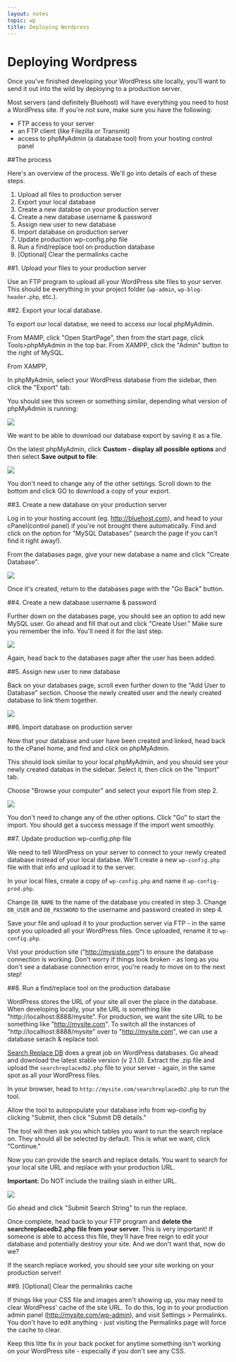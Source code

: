 ```yaml
---
layout: notes
topic: wp
title: Deploying Wordpress
---
```


# Deploying Wordpress

Once you've finished developing your WordPress site locally, you'll want to send it out into the wild by deploying to a production server.

Most servers (and definitely Bluehost) will have everything you need to host a WordPress site. If you're not sure, make sure you have the following:

* FTP access to your server
* an FTP client (like Filezilla or Transmit)
* access to phpMyAdmin (a database tool) from your hosting control panel

##The process 

Here's an overview of the process. We'll go into details of each of these steps.

1. Upload all files to production server
2. Export your local database
3. Create a new databse on your production server
4. Create a new database username & password 
5. Assign new user to new database
6. Import database on production server
7. Update production wp-config.php file
8. Run a find/replace tool on production database
9. [Optional] Clear the permalinks cache

##1. Upload your files to your production server

Use an FTP program to upload all your WordPress site files to your server. This should be everything in your project folder (`wp-admin`, `wp-blog-header.php`, etc.).

##2. Export your local database.

To export our local databse, we need to access our local phpMyAdmin. 

From MAMP, click "Open StartPage", then from the start page, click Tools>phpMyAdmin in the top bar. From XAMPP, click the "Admin" button to the right of MySQL.

From XAMPP, 

In phpMyAdmin, select your WordPress database from the sidebar, then click the "Export" tab.

You should see this screen or something similar, depending what version of phpMyAdmin is running:

![](https://i.cloudup.com/_enp1lr-Ce.png)

We want to be able to download our database export by saving it as a file.

On the latest phpMyAdmin, click **Custom - display all possible options** and then select **Save output to file**:

![](http://wes.io/UeOr/content)

You don't need to change any of the other settings. Scroll down to the bottom and click GO to download a copy of your export. 

##3. Create a new database on your production server

Log in to your hosting account (eg. <http://bluehost.com>), and head to your cPanel(control panel) if you're not brought there automatically.  Find and click on the option for "MySQL Databases" (search the page if you can't find it right away!).

From the databases page, give your new database a name and click "Create Database". 

![](http://cl.ly/image/0x0T1W2N3N0m/Screen%20Shot%202014-03-06%20at%207.27.57%20PM.png)

Once it's created, return to the databases page with the "Go Back" button.

##4. Create a new database username & password 

Further down on the databases page, you should see an option to add new MySQL user.  Go ahead and fill that out and click "Create User." Make sure you remember the info. You'll need it for the last step.

![](http://cl.ly/image/402s1K443L3i/Screen%20Shot%202014-03-06%20at%207.31.57%20PM.png)

Again, head back to the databases page after the user has been added.

##5. Assign new user to new database

Back on your databases page, scroll even further down to the "Add User to Database" section. Choose the newly created user and the newly created database to link them together.

![](http://cl.ly/image/1I3d1C3Z0f2v/Screen%20Shot%202014-03-06%20at%207.41.12%20PM.png)

##6. Import database on production server

Now that your database and user have been created and linked, head back to the cPanel home, and find and click on phpMyAdmin.

This should look similar to your local phpMyAdmin, and you should see your newly created databas in the sidebar.  Select it, then click on the "Import" tab.

Choose "Browse your computer" and select your export file from step 2.

![](http://cl.ly/image/341i37070m1E/Screen%20Shot%202014-03-06%20at%207.45.36%20PM.png)

You don't need to change any of the other options. Click "Go" to start the import. You should get a success message if the import went smoothly.

##7. Update production wp-config.php file

We need to tell WordPress on your server to connect to your newly created database instead of your local databse. We'll create a new `wp-config.php` file with that info and upload it to the server.

In your local files, create a copy of `wp-config.php` and name it `wp-config-prod.php`.

Change `DB_NAME` to the name of the database you created in step 3.
Change `DB_USER` and `DB_PASSWORD` to the username and password created in step 4.

Save your file and upload it to your production server via FTP - in the same spot you uploaded all your WordPress files. Once uploaded, rename it to `wp-config.php`.

Vist your production site ("http://mysiste.com") to ensure the database connection is working. Don't worry if things look broken - as long as you don't see a database connection error, you're ready to move on to the next step!


##8. Run a find/replace tool on the production database

WordPress stores the URL of your site all over the place in the database.  When developing locally, your site URL is something like "http://localhost:8888/mysite". For production, we want the site URL to be something like "http://mysite.com".  To switch all the instances of "http://localhost:8888/mysite" over to "http://mysite.com", we can use a database serach & replace tool.

[Search Replace DB](https://interconnectit.com/products/search-and-replace-for-wordpress-databases/) does a great job on WordPress databases. Go ahead and download the latest stable version (v 2.1.0). Extract the .zip file and upload the `searchreplacedb2.php` file to your server - again, in the same spot as all your WordPress files.

In your browser, head to `http://mysite.com/searchreplacedb2.php` to run the tool.

Allow the tool to autopopulate your database info from wp-config by clicking "Submit, then click "Submit DB details."

The tool will then ask you which tables you want to run the search replace on. They should all be selected by default. This is what we want, click "Continue."

Now you can provide the search and replace details. You want to search for your local site URL and replace with your production URL.

**Important:** Do NOT include the trailing slash in either URL.

![](http://cl.ly/image/0Z2Y3P1o3g16/Screen%20Shot%202014-03-06%20at%208.14.56%20PM.png)


Go ahead and click "Submit Search String" to run the replace.

Once complete, head back to your FTP program and **delete the searchreplacedb2.php file from your server**. This is very important! If someone is able to access this file, they'll have free reign to edit your database and potentially destroy your site. And we don't want that, now do we?

If the search replace worked, you should see your site working on your production server!

##9. [Optional] Clear the permalinks cache

If things like your CSS file and images aren't showing up, you may need to clear WordPress' cache of the site URL.  To do this, log in to your production admin panel (http://mysite.com/wp-admin), and visit Settings > Permalinks. You don't have to edit anything - just visiting the Permalinks page will force the cache to clear.

Keep this litte fix in your back pocket for anytime something isn't working on your WordPress site - especially if you don't see any CSS.


<!-- removed for now - I think this is too complex
### Using Git

Whenever you make changes to your local/development environment you will need to use FTP to update the production/live environment. This can get tedious, you might forget what changes need to be updated, etc. This is where Git comes in handy. Git is a version control system that is already part  of your workflow.

One way to use git is by installing Git-FTP:
https://github.com/git-ftp/git-ftp

Since you will not be updating any Wordpress files outside of the wp-content folder it's safe to initialize this folder as a git repo. Then set up git-ftp to push to `ftp://host.example.com/public_html/<wordpress_folder>/wp-content`.

The git repo has all of the instructions that you need to get this up and running. 

**Pro-tip**: Once you have git-ftp installed you can use `git config git-ftp` to set up some defaults so that you don't have to specific the ftp password, username and path every time you push. Have a look at the documentation here: https://github.com/git-ftp/git-ftp/blob/develop/man/git-ftp.1.md.

-->